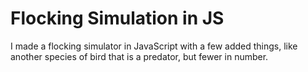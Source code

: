 # Flocking Simulation in JS
 I made a flocking simulator in JavaScript with a few added things, like another species of bird that is a predator, but fewer in number.
